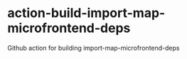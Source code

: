 # action-build-import-map-microfrontend-deps
Github action for building import-map-microfrontend-deps
